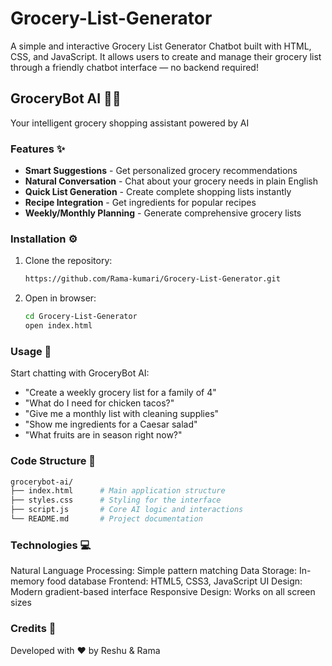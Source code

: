 # Grocery-List-Generator

A simple and interactive Grocery List Generator Chatbot built with HTML, CSS, and JavaScript. It allows users to create and manage their grocery list through a friendly chatbot interface — no backend required!

## GroceryBot AI 🛒🤖
Your intelligent grocery shopping assistant powered by AI

### Features ✨
- **Smart Suggestions** - Get personalized grocery recommendations
- **Natural Conversation** - Chat about your grocery needs in plain English
- **Quick List Generation** - Create complete shopping lists instantly
- **Recipe Integration** - Get ingredients for popular recipes
- **Weekly/Monthly Planning** - Generate comprehensive grocery lists

### Installation ⚙️
1. Clone the repository:
    ```bash
    https://github.com/Rama-kumari/Grocery-List-Generator.git
    ```
2. Open in browser:
    ```bash
    cd Grocery-List-Generator
    open index.html
    ```

### Usage 🚀
Start chatting with GroceryBot AI:
- "Create a weekly grocery list for a family of 4"
- "What do I need for chicken tacos?"
- "Give me a monthly list with cleaning supplies"
- "Show me ingredients for a Caesar salad"
- "What fruits are in season right now?"

### Code Structure 📁
```bash
grocerybot-ai/
├── index.html      # Main application structure
├── styles.css      # Styling for the interface
├── script.js       # Core AI logic and interactions
└── README.md       # Project documentation
```

### Technologies 💻
Natural Language Processing: Simple pattern matching
Data Storage: In-memory food database
Frontend: HTML5, CSS3, JavaScript
UI Design: Modern gradient-based interface
Responsive Design: Works on all screen sizes

### Credits 👏
Developed with ❤️ by Reshu & Rama
